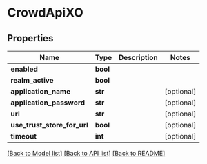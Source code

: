 # CrowdApiXO

## Properties

| Name                        | Type     | Description | Notes      |
| --------------------------- | -------- | ----------- | ---------- |
| **enabled**                 | **bool** |             |
| **realm_active**            | **bool** |             |
| **application_name**        | **str**  |             | [optional] |
| **application_password**    | **str**  |             | [optional] |
| **url**                     | **str**  |             | [optional] |
| **use_trust_store_for_url** | **bool** |             | [optional] |
| **timeout**                 | **int**  |             | [optional] |

[[Back to Model list]](../README.md#documentation-for-models) [[Back to API list]](../README.md#documentation-for-api-endpoints) [[Back to README]](../README.md)
